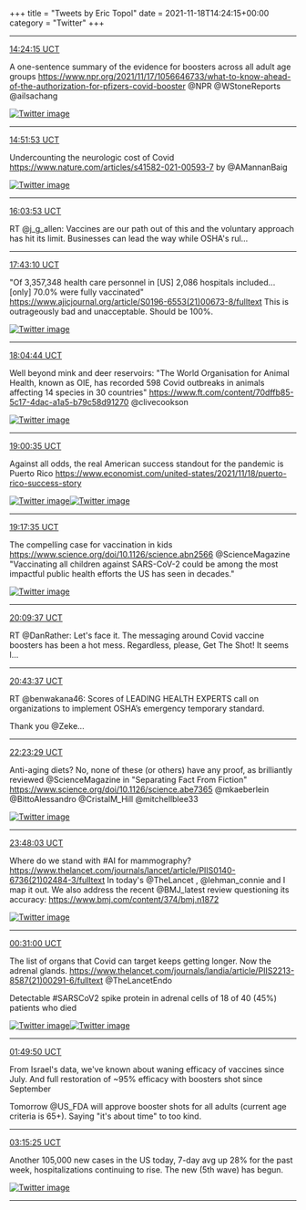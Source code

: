+++
title = "Tweets by Eric Topol" 
date = 2021-11-18T14:24:15+00:00
category = "Twitter"
+++


---

<a href="https://twitter.com/erictopol/status/1461339473677979648" target="_blank" rel="noreferer">14:24:15 UCT</a>

A one-sentence summary of the evidence for boosters across all adult age groups
https://www.npr.org/2021/11/17/1056646733/what-to-know-ahead-of-the-authorization-for-pfizers-covid-booster @NPR  @WStoneReports @ailsachang 

<a href="FEe4HcMVQAEiQEa.png"  ><img src="FEe4HcMVQAEiQEa.png" alt="Twitter image" ></img></a>

---

<a href="https://twitter.com/erictopol/status/1461346425699127298" target="_blank" rel="noreferer">14:51:53 UCT</a>

Undercounting the neurologic cost of Covid
https://www.nature.com/articles/s41582-021-00593-7
by @AMannanBaig 

<a href="FEe-IJQUcAAaMNY.jpg"  ><img src="FEe-IJQUcAAaMNY.jpg" alt="Twitter image" ></img></a>

---

<a href="https://twitter.com/erictopol/status/1461364548795973638" target="_blank" rel="noreferer">16:03:53 UCT</a>

RT @j_g_allen: Vaccines are our path out of this and the voluntary approach has hit its limit. Businesses can lead the way while OSHA's rul…



---

<a href="https://twitter.com/erictopol/status/1461389530993287169" target="_blank" rel="noreferer">17:43:10 UCT</a>

"Of 3,357,348 health care personnel in [US] 2,086 hospitals included...[only] 70.0% were fully vaccinated"
https://www.ajicjournal.org/article/S0196-6553(21)00673-8/fulltext
This is outrageously bad and unacceptable. Should be 100%. 

<a href="FEfllnjVQAYimjL.jpg"  ><img src="FEfllnjVQAYimjL.jpg" alt="Twitter image" ></img></a>

---

<a href="https://twitter.com/erictopol/status/1461394960670871552" target="_blank" rel="noreferer">18:04:44 UCT</a>

Well beyond mink and deer reservoirs:
"The World Organisation for Animal Health, known as OIE, has recorded 598 Covid outbreaks in animals affecting 14 species in 30 countries"
https://www.ft.com/content/70dffb85-5c17-4dac-a1a5-b79c58d91270 @clivecookson 

<a href="FEfqu4cUUA4OQB7.jpg"  ><img src="FEfqu4cUUA4OQB7.jpg" alt="Twitter image" ></img></a>

---

<a href="https://twitter.com/erictopol/status/1461409016840478723" target="_blank" rel="noreferer">19:00:35 UCT</a>

Against all odds, the real American success standout for the pandemic is Puerto Rico
https://www.economist.com/united-states/2021/11/18/puerto-rico-success-story 

<a href="FEf3tsaVIAQ72xF.jpg"  ><img src="FEf3tsaVIAQ72xF.jpg" alt="Twitter image" ></img></a><a href="FEf3sjuVgAEZkRj.jpg"  ><img src="FEf3sjuVgAEZkRj.jpg" alt="Twitter image" ></img></a>

---

<a href="https://twitter.com/erictopol/status/1461413291515793408" target="_blank" rel="noreferer">19:17:35 UCT</a>

The compelling case for vaccination in kids
https://www.science.org/doi/10.1126/science.abn2566
@ScienceMagazine 
"Vaccinating all children against SARS-CoV-2 could be among the most impactful public health efforts the US has seen in decades." 

<a href="FEf7YILVUAAM2fc.jpg"  ><img src="FEf7YILVUAAM2fc.jpg" alt="Twitter image" ></img></a>

---

<a href="https://twitter.com/erictopol/status/1461426386342592512" target="_blank" rel="noreferer">20:09:37 UCT</a>

RT @DanRather: Let's face it. The messaging around Covid vaccine boosters has been a hot mess. Regardless, please, Get The Shot! It seems l…



---

<a href="https://twitter.com/erictopol/status/1461434944618577920" target="_blank" rel="noreferer">20:43:37 UCT</a>

RT @benwakana46: Scores of LEADING HEALTH EXPERTS call on organizations to implement OSHA’s emergency temporary standard. 

Thank you @Zeke…



---

<a href="https://twitter.com/erictopol/status/1461460077815025664" target="_blank" rel="noreferer">22:23:29 UCT</a>

Anti-aging diets?
No, none of these (or others) have any proof, as brilliantly reviewed @ScienceMagazine in "Separating Fact From Fiction" https://www.science.org/doi/10.1126/science.abe7365
@mkaeberlein @BittoAlessandro @CristalM_Hill @mitchellblee33 

<a href="FEglZyXUUAMepJN.jpg"  ><img src="FEglZyXUUAMepJN.jpg" alt="Twitter image" ></img></a>

---

<a href="https://twitter.com/erictopol/status/1461481359482896384" target="_blank" rel="noreferer">23:48:03 UCT</a>

Where do we stand with #AI for mammography?
https://www.thelancet.com/journals/lancet/article/PIIS0140-6736(21)02484-3/fulltext In today's @TheLancet , @lehman_connie and I map it out. We also address the recent @BMJ_latest review questioning its accuracy: https://www.bmj.com/content/374/bmj.n1872 

<a href="FEg4NQFVQAQfl_7.jpg"  ><img src="FEg4NQFVQAQfl_7.jpg" alt="Twitter image" ></img></a>

---

<a href="https://twitter.com/erictopol/status/1461492166044180482" target="_blank" rel="noreferer">00:31:00 UCT</a>

The list of organs that Covid can target keeps getting longer. Now the adrenal glands.
https://www.thelancet.com/journals/landia/article/PIIS2213-8587(21)00291-6/fulltext @TheLancetEndo 

Detectable #SARSCoV2 spike protein in adrenal cells of 18 of 40 (45%) patients who died 

<a href="FEg9WfXVgAMOfmJ.jpg"  ><img src="FEg9WfXVgAMOfmJ.jpg" alt="Twitter image" ></img></a><a href="FEg9ArgVQAAi6VB.jpg"  ><img src="FEg9ArgVQAAi6VB.jpg" alt="Twitter image" ></img></a>

---

<a href="https://twitter.com/erictopol/status/1461512004439457794" target="_blank" rel="noreferer">01:49:50 UCT</a>

From Israel's data, we've known about waning efficacy of vaccines since July. And full restoration of ~95% efficacy with boosters shot since September

Tomorrow @US_FDA will approve booster shots for all adults (current age criteria is 65+). Saying "it's about time" to too kind.



---

<a href="https://twitter.com/erictopol/status/1461533543423569920" target="_blank" rel="noreferer">03:15:25 UCT</a>

Another 105,000 new cases in the US today, 7-day avg up 28% for the past week, hospitalizations continuing to rise. The new (5th wave) has begun. 

<a href="FEhoSYgVkAc_oqJ.jpg"  ><img src="FEhoSYgVkAc_oqJ.jpg" alt="Twitter image" ></img></a>

---
